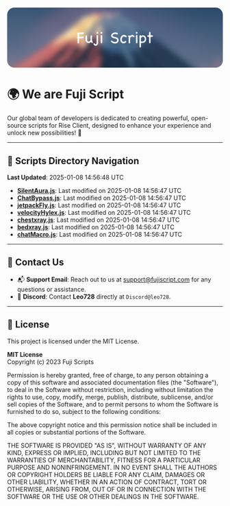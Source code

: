 ![Banner](.github/b.webp)

# 🌍 **We are Fuji Script**

Our global team of developers is dedicated to creating powerful, open-source scripts for Rise Client, designed to enhance your experience and unlock new possibilities! 🌟

---
<!-- SCRIPTS_NAVIGATION_START -->
## 📂 **Scripts Directory Navigation**

**Last Updated**: 2025-01-08 14:56:48 UTC

- **[SilentAura.js](scripts/SilentAura.js)**: Last modified on 2025-01-08 14:56:47 UTC
- **[ChatBypass.js](scripts/ChatBypass.js)**: Last modified on 2025-01-08 14:56:47 UTC
- **[jetpackFly.js](scripts/jetpackFly.js)**: Last modified on 2025-01-08 14:56:47 UTC
- **[velocityHylex.js](scripts/velocityHylex.js)**: Last modified on 2025-01-08 14:56:47 UTC
- **[chestxray.js](scripts/chestxray.js)**: Last modified on 2025-01-08 14:56:47 UTC
- **[bedxray.js](scripts/bedxray.js)**: Last modified on 2025-01-08 14:56:47 UTC
- **[chatMacro.js](scripts/chatMacro.js)**: Last modified on 2025-01-08 14:56:47 UTC

<!-- SCRIPTS_NAVIGATION_END -->

---

## 💬 **Contact Us**  
- 📬 **Support Email**: Reach out to us at [support@fujiscript.com](mailto:support@fujiscript.com) for any questions or assistance.  
- 💬 **Discord**: Contact **Leo728** directly at `Discord@leo728`.

---

## 📜 **License**

This project is licensed under the MIT License.  

**MIT License**  
Copyright (c) 2023 Fuji Scripts  

Permission is hereby granted, free of charge, to any person obtaining a copy of this software and associated documentation files (the "Software"), to deal in the Software without restriction, including without limitation the rights to use, copy, modify, merge, publish, distribute, sublicense, and/or sell copies of the Software, and to permit persons to whom the Software is furnished to do so, subject to the following conditions:  

The above copyright notice and this permission notice shall be included in all copies or substantial portions of the Software.  

THE SOFTWARE IS PROVIDED "AS IS", WITHOUT WARRANTY OF ANY KIND, EXPRESS OR IMPLIED, INCLUDING BUT NOT LIMITED TO THE WARRANTIES OF MERCHANTABILITY, FITNESS FOR A PARTICULAR PURPOSE AND NONINFRINGEMENT. IN NO EVENT SHALL THE AUTHORS OR COPYRIGHT HOLDERS BE LIABLE FOR ANY CLAIM, DAMAGES OR OTHER LIABILITY, WHETHER IN AN ACTION OF CONTRACT, TORT OR OTHERWISE, ARISING FROM, OUT OF OR IN CONNECTION WITH THE SOFTWARE OR THE USE OR OTHER DEALINGS IN THE SOFTWARE.  
